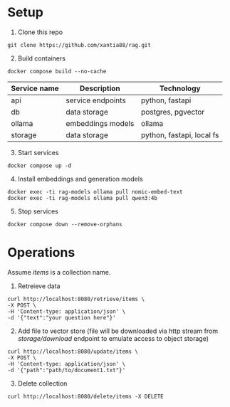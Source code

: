 
# Setup

1. Clone this repo

```
git clone https://github.com/xantia88/rag.git
```

2. Build containers

```
docker compose build --no-cache
```

|Service name|Description|Technology|
|-|-|-|
|api|service endpoints|python, fastapi|
|db|data storage|postgres, pgvector|
|ollama|embeddings models|ollama|
|storage|data storage|python, fastapi, local fs|

3. Start services

```
docker compose up -d
```

4. Install embeddings and generation models 

```
docker exec -ti rag-models ollama pull nomic-embed-text
docker exec -ti rag-models ollama pull qwen3:4b
```

5. Stop services

```
docker compose down --remove-orphans
```

# Operations

Assume *items* is a collection name.

1. Retreieve data

```
curl http://localhost:8080/retrieve/items \
-X POST \
-H 'Content-type: application/json' \
-d '{"text":"your question here"}'
```

2. Add file to vector store (file will be downloaded via http stream from *storage/download* endpoint to emulate access to object storage)

```
curl http://localhost:8080/update/items \
-X POST \
-H 'Content-type: application/json' \
-d '{"path":"path/to/document1.txt"}'
```

3. Delete collection

```
curl http://localhost:8080/delete/items -X DELETE
```
